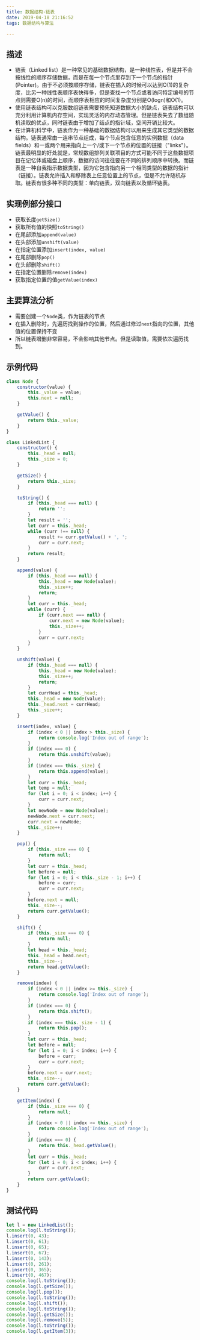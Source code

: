 ```yaml
---
title: 数据结构-链表
date: 2019-04-18 21:16:52
tags: 数据结构与算法

---
```


## 描述
* 链表（Linked list）是一种常见的基础数据结构，是一种线性表，但是并不会按线性的顺序存储数据，而是在每一个节点里存到下一个节点的指针(Pointer)。由于不必须按顺序存储，链表在插入的时候可以达到O(1)的复杂度，比另一种线性表顺序表快得多，但是查找一个节点或者访问特定编号的节点则需要O(n)的时间，而顺序表相应的时间复杂度分别是O(logn)和O(1)。
* 使用链表结构可以克服数组链表需要预先知道数据大小的缺点，链表结构可以充分利用计算机内存空间，实现灵活的内存动态管理。但是链表失去了数组随机读取的优点，同时链表由于增加了结点的指针域，空间开销比较大。
* 在计算机科学中，链表作为一种基础的数据结构可以用来生成其它类型的数据结构。链表通常由一连串节点组成，每个节点包含任意的实例数据（data fields）和一或两个用来指向上一个/或下一个节点的位置的链接（"links"）。链表最明显的好处就是，常规数组排列关联项目的方式可能不同于这些数据项目在记忆体或磁盘上顺序，数据的访问往往要在不同的排列顺序中转换。而链表是一种自我指示数据类型，因为它包含指向另一个相同类型的数据的指针（链接）。链表允许插入和移除表上任意位置上的节点，但是不允许随机存取。链表有很多种不同的类型：单向链表，双向链表以及循环链表。

<!-- more -->

## 实现例部分接口
* 获取长度`getSize()`
* 获取所有值的快照`toString()`
* 在尾部添加`append(value)`
* 在头部添加`unshift(value)`
* 在指定位置添加`insert(index, value)`
* 在尾部删除`pop()`
* 在头部删除`shift()`
* 在指定位置删除`remove(index)`
* 获取指定位置的值`getValue(index)`
    
## 主要算法分析
* 需要创建一个`Node`类，作为链表的节点
* 在插入删除时，先遍历找到操作的位置，然后通过修过`next`指向的位置，其他值的位置保持不变
* 所以链表增删非常容易，不会影响其他节点。但是读取值，需要依次遍历找到。

## 示例代码
```js
class Node {
    constructor(value) {
        this._value = value;
        this.next = null;
    }

    getValue() {
        return this._value;
    }
}

class LinkedList {
    constructor() {
        this._head = null;
        this._size = 0;
    }

    getSize() {
        return this._size;
    }

    toString() {
        if (this._head === null) {
            return '';
        }
        let result = '';
        let curr = this._head;
        while (curr !== null) {
            result += curr.getValue() + ', ';
            curr = curr.next;
        }
        return result;
    }

    append(value) {
        if (this._head === null) {
            this._head = new Node(value);
            this._size++;
            return;
        }
        let curr = this._head;
        while (curr) {
            if (curr.next === null) {
                curr.next = new Node(value);
                this._size++;
            }
            curr = curr.next;
        }
    }

    unshift(value) {
        if (this._head === null) {
            this._head = new Node(value);
            this._size++;
            return;
        }
        let currHead = this._head;
        this._head = new Node(value);
        this._head.next = currHead;
        this._size++;
    }

    insert(index, value) {
        if (index < 0 || index > this._size) {
            return console.log('Index out of range');
        }
        if (index === 0) {
            return this.unshift(value);
        }
        if (index === this._size) {
            return this.append(value);
        }
        let curr = this._head;
        let temp = null;
        for (let i = 0; i < index; i++) {
            curr = curr.next;
        }
        let newNode = new Node(value);
        newNode.next = curr.next;
        curr.next = newNode;
        this._size++;
    }

    pop() {
        if (this._size === 0) {
            return null;
        }
        let curr = this._head;
        let before = null;
        for (let i = 0; i < this._size - 1; i++) {
            before = curr;
            curr = curr.next;
        }
        before.next = null;
        this._size--;
        return curr.getValue();
    }

    shift() {
        if (this._size === 0) {
            return null;
        }
        let head = this._head;
        this._head = head.next;
        this._size--;
        return head.getValue();
    }

    remove(index) {
        if (index < 0 || index >= this._size) {
            return console.log('Index out of range');
        }
        if (index === 0) {
            return this.shift();
        }
        if (index === this._size - 1) {
            return this.pop();
        }
        let curr = this._head;
        let before = null;
        for (let i = 0; i < index; i++) {
            before = curr;
            curr = curr.next;
        }
        before.next = curr.next;
        this._size--;
        return curr.getValue();
    }

    getItem(index) {
        if (this._size === 0) {
            return null;
        }
        if (index < 0 || index >= this._size) {
            return console.log('Index out of range');
        }
        if (index === 0) {
            return this._head.getValue();
        }
        let curr = this._head;
        for (let i = 0; i < index; i++) {
            curr = curr.next;
        }
        return curr.getValue();
    }
}
```

## 测试代码
```js
let l = new LinkedList();
console.log(l.toString());
l.insert(0, 43);
l.insert(0, 61);
l.insert(0, 65);
l.insert(0, 67);
l.insert(0, 143);
l.insert(0, 261);
l.insert(0, 365);
l.insert(0, 467);
console.log(l.toString());
console.log(l.getSize());
console.log(l.pop());
console.log(l.toString());
console.log(l.shift());
console.log(l.toString());
console.log(l.getSize());
console.log(l.remove(5));
console.log(l.toString());
console.log(l.getItem(3));
```